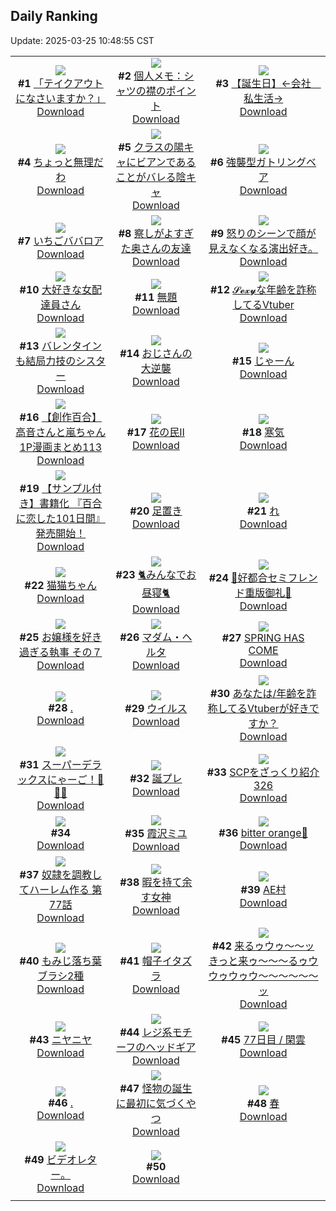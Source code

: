 ## Daily Ranking
Update: 2025-03-25 10:48:55 CST

|      |      |      |
| :----: | :----: | :----: |
| ![](https://i.pixiv.re/c/240x480/img-master/img/2025/03/22/07/30/02/128470225_p0_master1200.jpg)<br>**#1** [「テイクアウトになさいますか？」](https://www.pixiv.net/artworks/128470225)<br>[Download](https://i.pixiv.re/img-original/img/2025/03/22/07/30/02/128470225_p0.jpg) | ![](https://i.pixiv.re/c/240x480/img-master/img/2025/03/22/06/00/05/128468821_p0_master1200.jpg)<br>**#2** [個人メモ：シャツの襟のポイント](https://www.pixiv.net/artworks/128468821)<br>[Download](https://i.pixiv.re/img-original/img/2025/03/22/06/00/05/128468821_p0.jpg) | ![](https://i.pixiv.re/c/240x480/img-master/img/2025/03/23/12/00/13/128513396_p0_master1200.jpg)<br>**#3** [【誕生日】←会社　私生活→](https://www.pixiv.net/artworks/128513396)<br>[Download](https://i.pixiv.re/img-original/img/2025/03/23/12/00/13/128513396_p0.jpg) |
| ![](https://i.pixiv.re/c/240x480/img-master/img/2025/03/22/00/00/18/128461020_p0_master1200.jpg)<br>**#4** [ちょっと無理だわ](https://www.pixiv.net/artworks/128461020)<br>[Download](https://i.pixiv.re/img-original/img/2025/03/22/00/00/18/128461020_p0.jpg) | ![](https://i.pixiv.re/c/240x480/img-master/img/2025/03/22/21/03/25/128491198_p0_master1200.jpg)<br>**#5** [クラスの陽キャにビアンであることがバレる陰キャ](https://www.pixiv.net/artworks/128491198)<br>[Download](https://i.pixiv.re/img-original/img/2025/03/22/21/03/25/128491198_p0.jpg) | ![](https://i.pixiv.re/c/240x480/img-master/img/2025/03/22/13/19/12/128461000_p0_master1200.jpg)<br>**#6** [強襲型ガトリングベア](https://www.pixiv.net/artworks/128461000)<br>[Download](https://i.pixiv.re/img-original/img/2025/03/22/13/19/12/128461000_p0.jpg) |
| ![](https://i.pixiv.re/c/240x480/img-master/img/2025/03/23/20/30/02/128529230_p0_master1200.jpg)<br>**#7** [いちごババロア](https://www.pixiv.net/artworks/128529230)<br>[Download](https://i.pixiv.re/img-original/img/2025/03/23/20/30/02/128529230_p0.png) | ![](https://i.pixiv.re/c/240x480/img-master/img/2025/03/22/00/03/28/128461394_p0_master1200.jpg)<br>**#8** [察しがよすぎた奥さんの友達](https://www.pixiv.net/artworks/128461394)<br>[Download](https://i.pixiv.re/img-original/img/2025/03/22/00/03/28/128461394_p0.jpg) | ![](https://i.pixiv.re/c/240x480/img-master/img/2025/03/22/20/55/46/128490753_p0_master1200.jpg)<br>**#9** [怒りのシーンで顔が見えなくなる演出好き。](https://www.pixiv.net/artworks/128490753)<br>[Download](https://i.pixiv.re/img-original/img/2025/03/22/20/55/46/128490753_p0.jpg) |
| ![](https://i.pixiv.re/c/240x480/img-master/img/2025/03/23/20/07/54/128528385_p0_master1200.jpg)<br>**#10** [大好きな女配達員さん](https://www.pixiv.net/artworks/128528385)<br>[Download](https://i.pixiv.re/img-original/img/2025/03/23/20/07/54/128528385_p0.jpg) | ![](https://i.pixiv.re/c/240x480/img-master/img/2025/03/23/21/29/01/128531857_p0_master1200.jpg)<br>**#11** [無題](https://www.pixiv.net/artworks/128531857)<br>[Download](https://i.pixiv.re/img-original/img/2025/03/23/21/29/01/128531857_p0.png) | ![](https://i.pixiv.re/c/240x480/img-master/img/2025/03/22/21/02/53/128491174_p0_master1200.jpg)<br>**#12** [𝓢𝓮𝔁𝔂な年齢を詐称してるVtuber](https://www.pixiv.net/artworks/128491174)<br>[Download](https://i.pixiv.re/img-original/img/2025/03/22/21/02/53/128491174_p0.png) |
| ![](https://i.pixiv.re/c/240x480/img-master/img/2025/03/23/18/00/33/128523542_p0_master1200.jpg)<br>**#13** [バレンタインも結局力技のシスター](https://www.pixiv.net/artworks/128523542)<br>[Download](https://i.pixiv.re/img-original/img/2025/03/23/18/00/33/128523542_p0.jpg) | ![](https://i.pixiv.re/c/240x480/img-master/img/2025/03/22/00/44/21/128463119_p0_master1200.jpg)<br>**#14** [おじさんの大逆襲](https://www.pixiv.net/artworks/128463119)<br>[Download](https://i.pixiv.re/img-original/img/2025/03/22/00/44/21/128463119_p0.jpg) | ![](https://i.pixiv.re/c/240x480/img-master/img/2025/03/23/09/20/52/128509863_p0_master1200.jpg)<br>**#15** [じゃーん](https://www.pixiv.net/artworks/128509863)<br>[Download](https://i.pixiv.re/img-original/img/2025/03/23/09/20/52/128509863_p0.jpg) |
| ![](https://i.pixiv.re/c/240x480/img-master/img/2025/03/22/00/02/40/128461334_p0_master1200.jpg)<br>**#16** [【創作百合】高音さんと嵐ちゃん1P漫画まとめ113](https://www.pixiv.net/artworks/128461334)<br>[Download](https://i.pixiv.re/img-original/img/2025/03/22/00/02/40/128461334_p0.jpg) | ![](https://i.pixiv.re/c/240x480/img-master/img/2025/03/22/22/15/32/128494019_p0_master1200.jpg)<br>**#17** [花の民Ⅱ](https://www.pixiv.net/artworks/128494019)<br>[Download](https://i.pixiv.re/img-original/img/2025/03/22/22/15/32/128494019_p0.jpg) | ![](https://i.pixiv.re/c/240x480/img-master/img/2025/03/22/20/57/14/128490799_p0_master1200.jpg)<br>**#18** [寒気](https://www.pixiv.net/artworks/128490799)<br>[Download](https://i.pixiv.re/img-original/img/2025/03/22/20/57/14/128490799_p0.jpg) |
| ![](https://i.pixiv.re/c/240x480/img-master/img/2025/03/22/20/24/27/128489630_p0_master1200.jpg)<br>**#19** [【サンプル付き】書籍化 『百合に恋した101日間』発売開始！](https://www.pixiv.net/artworks/128489630)<br>[Download](https://i.pixiv.re/img-original/img/2025/03/22/20/24/27/128489630_p0.jpg) | ![](https://i.pixiv.re/c/240x480/img-master/img/2025/03/22/00/01/15/128461208_p0_master1200.jpg)<br>**#20** [足置き](https://www.pixiv.net/artworks/128461208)<br>[Download](https://i.pixiv.re/img-original/img/2025/03/22/00/01/15/128461208_p0.jpg) | ![](https://i.pixiv.re/c/240x480/img-master/img/2025/03/22/06/45/49/128469506_p0_master1200.jpg)<br>**#21** [れ](https://www.pixiv.net/artworks/128469506)<br>[Download](https://i.pixiv.re/img-original/img/2025/03/22/06/45/49/128469506_p0.png) |
| ![](https://i.pixiv.re/c/240x480/img-master/img/2025/03/22/00/05/25/128461533_p0_master1200.jpg)<br>**#22** [猫猫ちゃん](https://www.pixiv.net/artworks/128461533)<br>[Download](https://i.pixiv.re/img-original/img/2025/03/22/00/05/25/128461533_p0.png) | ![](https://i.pixiv.re/c/240x480/img-master/img/2025/03/22/12/30/02/128476264_p0_master1200.jpg)<br>**#23** [🐈みんなでお昼寝🐈](https://www.pixiv.net/artworks/128476264)<br>[Download](https://i.pixiv.re/img-original/img/2025/03/22/12/30/02/128476264_p0.png) | ![](https://i.pixiv.re/c/240x480/img-master/img/2025/03/23/00/03/16/128498707_p0_master1200.jpg)<br>**#24** [💜好都合セミフレンド重版御礼💜](https://www.pixiv.net/artworks/128498707)<br>[Download](https://i.pixiv.re/img-original/img/2025/03/23/00/03/16/128498707_p0.jpg) |
| ![](https://i.pixiv.re/c/240x480/img-master/img/2025/03/23/17/14/02/128522050_p0_master1200.jpg)<br>**#25** [お嬢様を好き過ぎる執事 その７](https://www.pixiv.net/artworks/128522050)<br>[Download](https://i.pixiv.re/img-original/img/2025/03/23/17/14/02/128522050_p0.png) | ![](https://i.pixiv.re/c/240x480/img-master/img/2025/03/23/00/00/35/128498401_p0_master1200.jpg)<br>**#26** [マダム・ヘルタ](https://www.pixiv.net/artworks/128498401)<br>[Download](https://i.pixiv.re/img-original/img/2025/03/23/00/00/35/128498401_p0.jpg) | ![](https://i.pixiv.re/c/240x480/img-master/img/2025/03/22/00/02/31/128461320_p0_master1200.jpg)<br>**#27** [SPRING HAS COME](https://www.pixiv.net/artworks/128461320)<br>[Download](https://i.pixiv.re/img-original/img/2025/03/22/00/02/31/128461320_p0.jpg) |
| ![](https://i.pixiv.re/c/240x480/img-master/img/2025/03/22/11/12/06/128474330_p0_master1200.jpg)<br>**#28** [.](https://www.pixiv.net/artworks/128474330)<br>[Download](https://i.pixiv.re/img-original/img/2025/03/22/11/12/06/128474330_p0.jpg) | ![](https://i.pixiv.re/c/240x480/img-master/img/2025/03/22/15/01/32/128480078_p0_master1200.jpg)<br>**#29** [ウイルス](https://www.pixiv.net/artworks/128480078)<br>[Download](https://i.pixiv.re/img-original/img/2025/03/22/15/01/32/128480078_p0.png) | ![](https://i.pixiv.re/c/240x480/img-master/img/2025/03/23/21/24/41/128531684_p0_master1200.jpg)<br>**#30** [あなたは/年齢を詐称してるVtuberが好きですか？](https://www.pixiv.net/artworks/128531684)<br>[Download](https://i.pixiv.re/img-original/img/2025/03/23/21/24/41/128531684_p0.png) |
| ![](https://i.pixiv.re/c/240x480/img-master/img/2025/03/22/13/59/35/128478431_p0_master1200.jpg)<br>**#31** [スーパーデラックスにゃーご！🎼🎀🐱](https://www.pixiv.net/artworks/128478431)<br>[Download](https://i.pixiv.re/img-original/img/2025/03/22/13/59/35/128478431_p0.png) | ![](https://i.pixiv.re/c/240x480/img-master/img/2025/03/22/01/50/08/128465058_p0_master1200.jpg)<br>**#32** [誕プレ](https://www.pixiv.net/artworks/128465058)<br>[Download](https://i.pixiv.re/img-original/img/2025/03/22/01/50/08/128465058_p0.png) | ![](https://i.pixiv.re/c/240x480/img-master/img/2025/03/22/21/00/18/128490993_p0_master1200.jpg)<br>**#33** [SCPをざっくり紹介326](https://www.pixiv.net/artworks/128490993)<br>[Download](https://i.pixiv.re/img-original/img/2025/03/22/21/00/18/128490993_p0.jpg) |
| ![](https://s.pximg.net/common/images/limit_unviewable_s.png)<br>**#34** [](https://www.pixiv.net/artworks/128461819)<br>[Download](https://s.pximg.net/common/images/limit_unviewable_s.png) | ![](https://i.pixiv.re/c/240x480/img-master/img/2025/03/22/00/00/04/128460916_p0_master1200.jpg)<br>**#35** [霞沢ミユ](https://www.pixiv.net/artworks/128460916)<br>[Download](https://i.pixiv.re/img-original/img/2025/03/22/00/00/04/128460916_p0.png) | ![](https://i.pixiv.re/c/240x480/img-master/img/2025/03/22/18/00/11/128484643_p0_master1200.jpg)<br>**#36** [bitter orange💛](https://www.pixiv.net/artworks/128484643)<br>[Download](https://i.pixiv.re/img-original/img/2025/03/22/18/00/11/128484643_p0.png) |
| ![](https://i.pixiv.re/c/240x480/img-master/img/2025/03/22/00/05/13/128461525_p0_master1200.jpg)<br>**#37** [奴隷を調教してハーレム作る 第77話](https://www.pixiv.net/artworks/128461525)<br>[Download](https://i.pixiv.re/img-original/img/2025/03/22/00/05/13/128461525_p0.jpg) | ![](https://i.pixiv.re/c/240x480/img-master/img/2025/03/23/00/00/29/128498378_p0_master1200.jpg)<br>**#38** [暇を持て余す女神](https://www.pixiv.net/artworks/128498378)<br>[Download](https://i.pixiv.re/img-original/img/2025/03/23/00/00/29/128498378_p0.jpg) | ![](https://i.pixiv.re/c/240x480/img-master/img/2025/03/23/13/03/08/128515179_p0_master1200.jpg)<br>**#39** [AE村](https://www.pixiv.net/artworks/128515179)<br>[Download](https://i.pixiv.re/img-original/img/2025/03/23/13/03/08/128515179_p0.jpg) |
| ![](https://i.pixiv.re/c/240x480/img-master/img/2025/03/23/06/00/17/128506494_p0_master1200.jpg)<br>**#40** [もみじ落ち葉ブラシ2種](https://www.pixiv.net/artworks/128506494)<br>[Download](https://i.pixiv.re/img-original/img/2025/03/23/06/00/17/128506494_p0.jpg) | ![](https://i.pixiv.re/c/240x480/img-master/img/2025/03/23/22/02/59/128533509_p0_master1200.jpg)<br>**#41** [帽子イタズラ](https://www.pixiv.net/artworks/128533509)<br>[Download](https://i.pixiv.re/img-original/img/2025/03/23/22/02/59/128533509_p0.jpg) | ![](https://i.pixiv.re/c/240x480/img-master/img/2025/03/23/03/08/47/128504156_p0_master1200.jpg)<br>**#42** [来るゥウゥ〜〜ッ きっと来ゥ〜〜〜るゥウウゥウゥウ〜〜〜〜〜〜ッ](https://www.pixiv.net/artworks/128504156)<br>[Download](https://i.pixiv.re/img-original/img/2025/03/23/03/08/47/128504156_p0.png) |
| ![](https://i.pixiv.re/c/240x480/img-master/img/2025/03/22/02/40/24/128466145_p0_master1200.jpg)<br>**#43** [ニヤニヤ](https://www.pixiv.net/artworks/128466145)<br>[Download](https://i.pixiv.re/img-original/img/2025/03/22/02/40/24/128466145_p0.jpg) | ![](https://i.pixiv.re/c/240x480/img-master/img/2025/03/22/18/47/05/128486229_p0_master1200.jpg)<br>**#44** [レジ系モチーフのヘッドギア](https://www.pixiv.net/artworks/128486229)<br>[Download](https://i.pixiv.re/img-original/img/2025/03/22/18/47/05/128486229_p0.jpg) | ![](https://i.pixiv.re/c/240x480/img-master/img/2025/03/22/23/54/18/128498028_p0_master1200.jpg)<br>**#45** [77日目 / 閑雲](https://www.pixiv.net/artworks/128498028)<br>[Download](https://i.pixiv.re/img-original/img/2025/03/22/23/54/18/128498028_p0.jpg) |
| ![](https://i.pixiv.re/c/240x480/img-master/img/2025/03/22/22/04/25/128493741_p0_master1200.jpg)<br>**#46** [.](https://www.pixiv.net/artworks/128493741)<br>[Download](https://i.pixiv.re/img-original/img/2025/03/22/22/04/25/128493741_p0.jpg) | ![](https://i.pixiv.re/c/240x480/img-master/img/2025/03/22/10/45/48/128473775_p0_master1200.jpg)<br>**#47** [怪物の誕生に最初に気づくやつ](https://www.pixiv.net/artworks/128473775)<br>[Download](https://i.pixiv.re/img-original/img/2025/03/22/10/45/48/128473775_p0.png) | ![](https://i.pixiv.re/c/240x480/img-master/img/2025/03/22/15/58/15/128481345_p0_master1200.jpg)<br>**#48** [春](https://www.pixiv.net/artworks/128481345)<br>[Download](https://i.pixiv.re/img-original/img/2025/03/22/15/58/15/128481345_p0.png) |
| ![](https://i.pixiv.re/c/240x480/img-master/img/2025/03/23/23/55/43/128538480_p0_master1200.jpg)<br>**#49** [ビデオレター。](https://www.pixiv.net/artworks/128538480)<br>[Download](https://i.pixiv.re/img-original/img/2025/03/23/23/55/43/128538480_p0.jpg) | ![](https://s.pximg.net/common/images/limit_unviewable_s.png)<br>**#50** [](https://www.pixiv.net/artworks/128498705)<br>[Download](https://s.pximg.net/common/images/limit_unviewable_s.png) |
|      |
